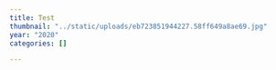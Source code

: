 ```yaml
---
title: Test
thumbnail: "../static/uploads/eb723851944227.58ff649a8ae69.jpg"
year: "2020"
categories: []

---
```

